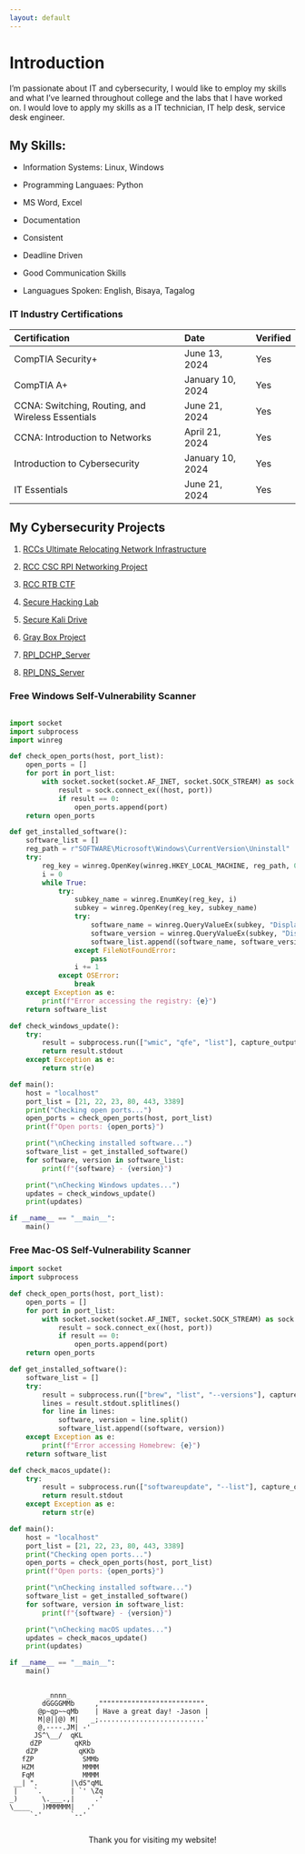 ```yaml
---
layout: default
---
```



# Introduction

I’m passionate about IT and cybersecurity, I would like to employ my skills and what I’ve learned throughout college and the labs that I have worked on. I would love to apply my skills as a IT technician, IT help desk, service desk engineer.



## My Skills:

*   Information Systems: Linux, Windows
  
*   Programming Languaes: Python
  
*   MS Word, Excel

*   Documentation

*   Consistent

*   Deadline Driven
  
*   Good Communication Skills
  
*   Languagues Spoken: English, Bisaya, Tagalog


### IT Industry Certifications

| Certification        | Date          | Verified |
|:-------------|:------------------|:------|
| CompTIA Security+ | June 13, 2024   |  Yes  |
| CompTIA A+           | January 10, 2024 |  Yes  |
| CCNA: Switching, Routing, and Wireless Essentials          | June 21, 2024    |  Yes   |
| CCNA: Introduction to Networks        | April 21, 2024|  Yes |
| Introduction to Cybersecurity         | January 10, 2024 |  Yes  |
| IT Essentials         | June 21, 2024 |  Yes  |



## My Cybersecurity Projects

1.  [RCCs Ultimate Relocating Network Infrastructure](Link_Here)

2.  [RCC CSC RPI Networking Project](Link_Here)

3.  [RCC RTB CTF](Link_Here)

4.  [Secure Hacking Lab](https://github.com/7jason771/My_Cyber_Projects/blob/main/SecureHackingLab_jsalerno.pdf)

5.  [Secure Kali Drive](https://github.com/7jason771/My_Cyber_Projects/blob/main/Encrypted_Persistent_Flash_Drive.pdf)

6.  [Gray Box Project](https://github.com/7jason771/My_Cyber_Projects/blob/main/Gray_Box_Test_2_VMs.pdf)

7.  [RPI_DCHP_Server](Link_Here)

8.  [RPI_DNS_Server](Link_Here)





### Free Windows Self-Vulnerability Scanner

```python

import socket
import subprocess
import winreg

def check_open_ports(host, port_list):
    open_ports = []
    for port in port_list:
        with socket.socket(socket.AF_INET, socket.SOCK_STREAM) as sock:
            result = sock.connect_ex((host, port))
            if result == 0:
                open_ports.append(port)
    return open_ports

def get_installed_software():
    software_list = []
    reg_path = r"SOFTWARE\Microsoft\Windows\CurrentVersion\Uninstall"
    try:
        reg_key = winreg.OpenKey(winreg.HKEY_LOCAL_MACHINE, reg_path, 0, winreg.KEY_READ | winreg.KEY_WOW64_32KEY)
        i = 0
        while True:
            try:
                subkey_name = winreg.EnumKey(reg_key, i)
                subkey = winreg.OpenKey(reg_key, subkey_name)
                try:
                    software_name = winreg.QueryValueEx(subkey, "DisplayName")[0]
                    software_version = winreg.QueryValueEx(subkey, "DisplayVersion")[0]
                    software_list.append((software_name, software_version))
                except FileNotFoundError:
                    pass
                i += 1
            except OSError:
                break
    except Exception as e:
        print(f"Error accessing the registry: {e}")
    return software_list

def check_windows_update():
    try:
        result = subprocess.run(["wmic", "qfe", "list"], capture_output=True, text=True)
        return result.stdout
    except Exception as e:
        return str(e)

def main():
    host = "localhost"
    port_list = [21, 22, 23, 80, 443, 3389]
    print("Checking open ports...")
    open_ports = check_open_ports(host, port_list)
    print(f"Open ports: {open_ports}")

    print("\nChecking installed software...")
    software_list = get_installed_software()
    for software, version in software_list:
        print(f"{software} - {version}")

    print("\nChecking Windows updates...")
    updates = check_windows_update()
    print(updates)

if __name__ == "__main__":
    main()


```



### Free Mac-OS Self-Vulnerability Scanner

```python
import socket
import subprocess

def check_open_ports(host, port_list):
    open_ports = []
    for port in port_list:
        with socket.socket(socket.AF_INET, socket.SOCK_STREAM) as sock:
            result = sock.connect_ex((host, port))
            if result == 0:
                open_ports.append(port)
    return open_ports

def get_installed_software():
    software_list = []
    try:
        result = subprocess.run(["brew", "list", "--versions"], capture_output=True, text=True)
        lines = result.stdout.splitlines()
        for line in lines:
            software, version = line.split()
            software_list.append((software, version))
    except Exception as e:
        print(f"Error accessing Homebrew: {e}")
    return software_list

def check_macos_update():
    try:
        result = subprocess.run(["softwareupdate", "--list"], capture_output=True, text=True)
        return result.stdout
    except Exception as e:
        return str(e)

def main():
    host = "localhost"
    port_list = [21, 22, 23, 80, 443, 3389]
    print("Checking open ports...")
    open_ports = check_open_ports(host, port_list)
    print(f"Open ports: {open_ports}")

    print("\nChecking installed software...")
    software_list = get_installed_software()
    for software, version in software_list:
        print(f"{software} - {version}")

    print("\nChecking macOS updates...")
    updates = check_macos_update()
    print(updates)

if __name__ == "__main__":
    main()

```




```

         _nnnn_                      
        dGGGGMMb     ,"""""""""""""""""""""""""".
       @p~qp~~qMb    | Have a great day! -Jason |
       M|@||@) M|   _;..........................'
       @,----.JM| -'
      JS^\__/  qKL
     dZP        qKRb
    dZP          qKKb
   fZP            SMMb
   HZM            MMMM
   FqM            MMMM
 __| ".        |\dS"qML
 |    `.       | `' \Zq
_)      \.___.,|     .'
\____   )MMMMMM|   .'
     `-'       `--' 


```



<div style="text-align: center;">
    Thank you for visiting my website!
</div>
